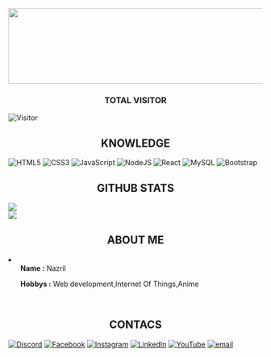 <p align="center">
  <img src="https://encrypted-tbn0.gstatic.com/images?q=tbn:ANd9GcTJlxuiSCAaeXXUMiZzpuMNztJqa0TW_rfTGt44fzdF_60yI4mvtV74cTA&s=10" width="800" height="150">
</p>

<div align="center">
  <h3>TOTAL VISITOR</h3>
</div>

![Visitor](https://count.getloli.com/get/@Ryouiechziell.Ryouiechziell?theme=shizuku)

<div align="center">
  <h2>KNOWLEDGE</h2>
</div>

![HTML5](https://img.shields.io/badge/html5-%23E34F26.svg?style=for-the-badge&logo=html5&logoColor=white) ![CSS3](https://img.shields.io/badge/css3-%231572B6.svg?style=for-the-badge&logo=css3&logoColor=white) ![JavaScript](https://img.shields.io/badge/javascript-%23323330.svg?style=for-the-badge&logo=javascript&logoColor=%23F7DF1E) ![NodeJS](https://img.shields.io/badge/node.js-6DA55F?style=for-the-badge&logo=node.js&logoColor=white) ![React](https://img.shields.io/badge/react-%2320232a.svg?style=for-the-badge&logo=react&logoColor=%2361DAFB) ![MySQL](https://img.shields.io/badge/mysql-4479A1.svg?style=for-the-badge&logo=mysql&logoColor=white) ![Bootstrap](https://img.shields.io/badge/bootstrap-%238511FA.svg?style=for-the-badge&logo=bootstrap&logoColor=white)

<div align="center">
  <h2>GITHUB STATS</h2>
</div>

![](https://nirzak-streak-stats.vercel.app/?user=Ryouiechziell&theme=blue_navy&hide_border=false)<br/>
![](https://github-readme-stats.vercel.app/api/top-langs/?username=Ryouiechziell&theme=holi&hide_border=false&include_all_commits=false&count_private=false&layout=compact)


<h2 align="center">ABOUT ME</h2>

<li>
  <ul><b>Name :</b> Nazril</ul>
  <ul><b>Hobbys :</b> Web development,Internet Of Things,Anime</ul>
</li>

<br>

<div align="center">
  <h2>CONTACS</h2>
</div>

[![Discord](https://img.shields.io/badge/Discord-%237289DA.svg?logo=discord&logoColor=white)](https://discord.gg/nazril) [![Facebook](https://img.shields.io/badge/Facebook-%231877F2.svg?logo=Facebook&logoColor=white)](https://facebook.com/nazril) [![Instagram](https://img.shields.io/badge/Instagram-%23E4405F.svg?logo=Instagram&logoColor=white)](https://instagram.com/nazril) [![LinkedIn](https://img.shields.io/badge/LinkedIn-%230077B5.svg?logo=linkedin&logoColor=white)](https://linkedin.com/in/nazril) [![YouTube](https://img.shields.io/badge/YouTube-%23FF0000.svg?logo=YouTube&logoColor=white)](https://youtube.com/@nazril) [![email](https://img.shields.io/badge/Email-D14836?logo=gmail&logoColor=white)](mailto:muhammadnazril610@gmail.com)  
